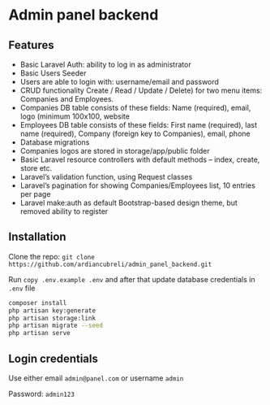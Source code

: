 # Admin panel backend
## Features

- Basic Laravel Auth: ability to log in as administrator
- Basic Users Seeder
- Users are able to login with: username/email and password
- CRUD functionality Create / Read / Update / Delete) for two menu
items: Companies and Employees.
- Companies DB table consists of these fields: Name (required), email, logo
(minimum 100x100, website
- Employees DB table consists of these fields: First name (required), last name
(required), Company (foreign key to Companies), email, phone
- Database migrations
- Companies logos are stored in storage/app/public folder
- Basic Laravel resource controllers with default methods – index, create,
store etc.
- Laravel’s validation function, using Request classes
- Laravel’s pagination for showing Companies/Employees list, 10 entries
per page
- Laravel make:auth as default Bootstrap-based design theme, but removed
ability to register

## Installation

Clone the repo: ``` git clone https://github.com/ardiancubreli/admin_panel_backend.git ```

Run ```copy .env.example .env``` and after that update database credentials in ```.env``` file
```sh 
composer install
php artisan key:generate
php artisan storage:link
php artisan migrate --seed
php artisan serve
```

## Login credentials

Use either email ```admin@panel.com``` or username ```admin```

Password: ```admin123```
